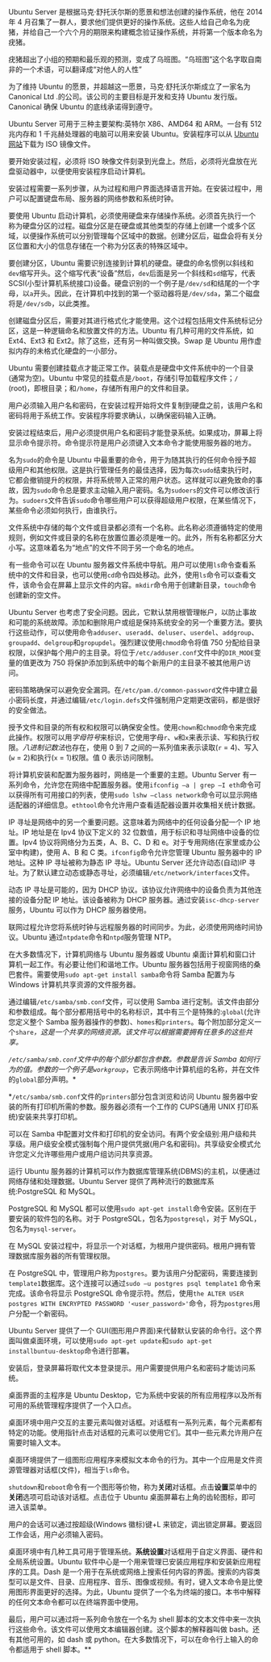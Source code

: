 Ubuntu Server 是根据马克·舒托沃尔斯的愿景和想法创建的操作系统，他在 2014 年 4 月召集了一群人，要求他们提供更好的操作系统。这些人给自己命名为疣猪，并给自己一个六个月的期限来构建概念验证操作系统，并将第一个版本命名为疣猪。

疣猪超出了小组的预期和最乐观的预测，变成了乌班图。“乌班图”这个名字取自南非的一个术语，可以翻译成“对他人的人性”

为了维持 Ubuntu 的愿景，并超越这一愿景，马克·舒托沃尔斯成立了一家名为 Canonical Ltd .的公司。该公司的主要目标是开发和支持 Ubuntu 发行版。Canonical 确保 Ubuntu 的底线承诺得到遵守。

Ubuntu Server 可用于三种主要架构:英特尔 X86、AMD64 和 ARM。一台有 512 兆内存和 1 千兆赫处理器的电脑可以用来安装 Ubuntu。安装程序可以从 [Ubuntu 网站](http://releases.ubuntu.com/15.10/ubuntu-15.10-server-amd64.iso)下载为 ISO 镜像文件。

要开始安装过程，必须将 ISO 映像文件刻录到光盘上。然后，必须将光盘放在光盘驱动器中，以便使用安装程序启动计算机。

安装过程需要一系列步骤，从为过程和用户界面选择语言开始。在安装过程中，用户可以配置键盘布局、服务器的网络参数和系统时钟。

要使用 Ubuntu 启动计算机，必须使用硬盘来存储操作系统。必须首先执行一个称为硬盘分区的过程。磁盘分区是在硬盘或其他类型的存储上创建一个或多个区域，以便操作系统可以分别管理每个区域中的数据。创建分区后，磁盘会将有关分区位置和大小的信息存储在一个称为分区表的特殊区域中。

要创建分区，Ubuntu 需要识别连接到计算机的硬盘。硬盘的命名惯例以斜线和`dev`缩写开头。这个缩写代表“设备”然后，`dev`后面是另一个斜线和`sd`缩写，代表 SCSI(小型计算机系统接口)设备。硬盘识别的一个例子是`/dev/sd`和结尾的一个字母，以`a`开头。因此，在计算机中找到的第一个驱动器将是`/dev/sda`，第二个磁盘将是`/dev/sdb`，以此类推。

创建磁盘分区后，需要对其进行格式化才能使用。这个过程包括用文件系统标记分区，这是一种逻辑命名和放置文件的方法。Ubuntu 有几种可用的文件系统，如 Ext4、Ext3 和 Ext2。除了这些，还有另一种叫做交换。Swap 是 Ubuntu 用作虚拟内存的未格式化硬盘的一小部分。

Ubuntu 需要创建挂载点才能正常工作。装载点是硬盘中文件系统中的一个目录(通常为空)。Ubuntu 中常见的挂载点是`/boot`，存储引导加载程序文件；`/` (root)，即根目录；和`/home`，存储所有用户的文件和目录。

用户必须输入用户名和密码，在安装过程开始将文件复制到硬盘之前，该用户名和密码将用于系统工作。安装程序将要求确认，以确保密码输入正确。

安装过程结束后，用户必须提供用户名和密码才能登录系统。如果成功，屏幕上将显示命令提示符。命令提示符是用户必须键入文本命令才能使用服务器的地方。

名为`sudo`的命令是 Ubuntu 中最重要的命令，用于为随其执行的任何命令授予超级用户和其他权限。这是执行管理任务的最佳选择，因为每次`sudo`结束执行时，它都会撤销提升的权限，并将系统带入正常的用户状态。这样就可以避免致命的事故，因为`sudo`命令总是要求主动输入用户密码。名为`sudoers`的文件可以修改该行为。`sudoers`文件告诉`sudo`命令哪些用户可以获得超级用户权限，在某些情况下，某些命令必须如何执行，由谁执行。

文件系统中存储的每个文件或目录都必须有一个名称。此名称必须遵循特定的使用规则，例如文件或目录的名称在放置位置必须是唯一的。此外，所有名称都区分大小写。这意味着名为“地点”的文件不同于另一个命名的地点。

有一些命令可以在 Ubuntu 服务器文件系统中导航。用户可以使用`ls`命令查看系统中的文件和目录，也可以使用`cd`命令四处移动。此外，使用`ls`命令可以查看文件，该命令会在屏幕上显示文件的内容。`mkdir`命令用于创建新目录，`touch`命令创建新的空文件。

Ubuntu Server 也考虑了安全问题。因此，它默认禁用根管理帐户，以防止事故和可能的系统故障。添加和删除用户或组是保持系统安全的另一个重要方法。要执行这些动作，可以使用命令`adduser`、`useradd`、`deluser`、`userdel`、`addgroup`、`groupadd`、`delgroup`和`gropupdel`。强烈建议使用`chmod`命令将值 750 分配给目录权限，以保护每个用户的主目录。将位于`/etc/adduser.conf`文件中的`DIR_MODE`变量的值更改为 750 将保护添加到系统中的每个新用户的主目录不被其他用户访问。

密码策略确保可以避免安全漏洞。在`/etc/pam.d/common-password`文件中建立最小密码长度，并通过编辑`/etc/login.defs`文件强制用户定期更改密码，都是很好的安全做法。

授予文件和目录的所有权和权限可以确保安全性。使用`chown`和`chmod`命令来完成此操作。权限可以用*字母符号*来标识，它使用字母`r`、`w`和`x`来表示读、写和执行权限。*八进制记数法*也存在，使用 0 到 7 之间的一系列值来表示读取(`r` = 4)、写入(`w` = 2)和执行(`x` = 1)权限。值 0 表示访问限制。

将计算机安装和配置为服务器时，网络是一个重要的主题。Ubuntu Server 有一系列命令，允许您在网络中配置服务器。使用`ifconfig –a | grep –I eth`命令可以获得所有可用接口的列表，使用`sudo lshw –class network`命令可以显示网络适配器的详细信息。`ethtool`命令允许用户查看适配器设置并收集相关统计数据。

IP 寻址是网络中的另一个重要问题。这意味着为网络中的任何设备分配一个 IP 地址。IP 地址是在 Ipv4 协议下定义的 32 位数值，用于标识和寻址网络中设备的位置。Ipv4 协议将网络分为五类，A、B、C、D 和 e。对于专用网络(在家里或办公室中构建)，使用 A、B 和 C 类。`ifconfig`命令允许您管理 Ubuntu 服务器中的 IP 地址。这种 IP 寻址被称为静态 IP 寻址。Ubuntu Server 还允许动态(自动)IP 寻址。为了默认建立动态或静态寻址，必须编辑`/etc/network/interfaces`文件。

动态 IP 寻址是可能的，因为 DHCP 协议。该协议允许网络中的设备负责为其他连接的设备分配 IP 地址。该设备被称为 DHCP 服务器。通过安装`isc-dhcp-server`服务，Ubuntu 可以作为 DHCP 服务器使用。

联网过程允许您将系统时钟与远程服务器的时间同步。为此，必须使用网络时间协议。Ubuntu 通过`ntpdate`命令和`ntpd`服务管理 NTP。

在大多数情况下，计算机网络与 Ubuntu 服务器或 Ubuntu 桌面计算机和窗口计算机一起工作。有必要让他们和谐地工作。Ubuntu 服务器包括用于视窗网络的桑巴套件。需要使用`sudo apt-get install samba`命令将 Samba 配置为与 Windows 计算机共享资源的文件服务器。

通过编辑`/etc/samba/smb.conf`文件，可以使用 Samba 进行定制。该文件由部分和参数组成。每个部分都用括号中的名称标识，其中有三个是特殊的:`global`(允许您定义整个 Samba 服务器操作的参数)、`homes`和`printers`。每个附加部分定义一个`share`*，这是一个共享的网络资源。该文件可以根据需要拥有任意多的这些共享。*

 *`/etc/samba/smb.conf`文件中的每个部分都包含参数。参数是告诉 Samba 如何行为的值。参数的一个例子是`workgroup`*，它表示网络中计算机组的名称，并在文件的`global`部分声明。*

 *`/etc/samba/smb.conf`文件的`printers`部分包含浏览和访问 Ubuntu 服务器中安装的所有打印机所需的参数。服务器必须有一个工作的 CUPS(通用 UNIX 打印系统)安装来共享打印机。

可以在 Samba 中配置对文件和打印机的安全访问。有两个安全级别:用户级和共享级。用户级安全模式强制每个用户提供凭据(用户名和密码)。共享级安全模式允许您定义允许哪些用户或用户组访问共享资源。

运行 Ubuntu 服务器的计算机可以作为数据库管理系统(DBMS)的主机，以便通过网络存储和处理数据。Ubuntu Server 提供了两种流行的数据库系统:PostgreSQL 和 MySQL。

PostgreSQL 和 MySQL 都可以使用`sudo apt-get install`命令安装。区别在于要安装的软件包的名称。对于 PostgreSQL，包名为`postgresql`，对于 MySQL，包名为`mysql-server`。

在 MySQL 安装过程中，将显示一个对话框，为根用户提供密码。根用户拥有管理数据库服务器的所有管理权限。

在 PostgreSQL 中，管理用户称为`postgres`。要为该用户分配密码，需要连接到`template1`数据库。这个连接可以通过`sudo –u postgres psql template1` 命令来完成。该命令将显示 PostgreSQL 命令提示符。然后，使用`the ALTER USER postgres WITH ENCRYPTED PASSWORD '<user_password>'`命令，将为`postgres`用户分配一个新密码。

Ubuntu Server 提供了一个 GUI(图形用户界面)来代替默认安装的命令行。这个界面叫做桌面环境，可以使用`sudo apt-get update`和`sudo apt-get installbuntuu-desktop`命令进行部署。

安装后，登录屏幕将取代文本登录提示。用户需要提供用户名和密码才能访问系统。

桌面界面的主程序是 Ubuntu Desktop，它为系统中安装的所有应用程序以及所有可用的系统管理程序提供了一个入口点。

桌面环境中用户交互的主要元素叫做对话框。对话框有一系列元素，每个元素都有特定的功能。使用指针点击对话框的元素可以使用它们。其中一些元素允许用户在需要时输入文本。

桌面环境提供了一组图形应用程序来模拟文本命令的行为。其中一个应用是文件资源管理器对话框(文件)，相当于`ls`命令。

`shutdown`和`reboot`命令有一个图形等价物，称为**关闭**对话框。点击**设置**菜单中的**关闭**选项可启动该对话框。点击位于 Ubuntu 桌面屏幕右上角的齿轮图标，即可进入该菜单。

用户的会话可以通过按超级(Windows 徽标)键+L 来锁定，调出锁定屏幕。要返回工作会话，用户必须输入密码。

桌面环境中有几种工具可用于管理系统。**系统设置**对话框用于自定义界面、硬件和全局系统设置。Ubuntu 软件中心是一个用来管理已安装应用程序和安装新应用程序的工具。Dash 是一个用于在系统或网络上搜索任何内容的界面。搜索的内容类型可以是文件、目录、应用程序、音乐、图像或视频。有时，键入文本命令是比使用图形界面更好的选择。为此，Ubuntu 提供了一个名为终端的接口。本书中解释的任何文本命令都可以在终端界面中使用。

最后，用户可以通过将一系列命令放在一个名为 shell 脚本的文本文件中来一次执行这些命令。该文件可以使用文本编辑器创建。这个脚本的解释器叫做 bash。还有其他可用的，如 dash 或 python。在大多数情况下，可以在命令行上输入的命令都适用于 shell 脚本。**